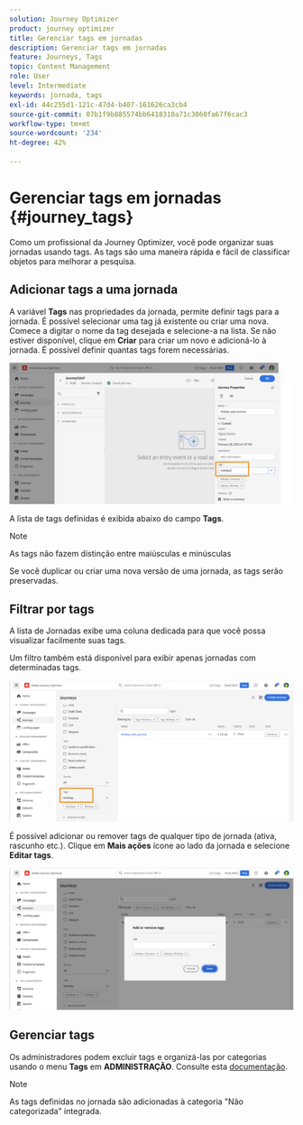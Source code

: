 ```yaml
---
solution: Journey Optimizer
product: journey optimizer
title: Gerenciar tags em jornadas
description: Gerenciar tags em jornadas
feature: Journeys, Tags
topic: Content Management
role: User
level: Intermediate
keywords: jornada, tags
exl-id: 44c255d1-121c-47d4-b407-161626ca3cb4
source-git-commit: 07b1f9b885574bb6418310a71c3060fa67f6cac3
workflow-type: tm+mt
source-wordcount: '234'
ht-degree: 42%

---
```


# Gerenciar tags em jornadas {#journey_tags}

Como um profissional da Journey Optimizer, você pode organizar suas jornadas usando tags. As tags são uma maneira rápida e fácil de classificar objetos para melhorar a pesquisa.

## Adicionar tags a uma jornada

A variável **Tags** nas propriedades da jornada, permite definir tags para a jornada. É possível selecionar uma tag já existente ou criar uma nova. Comece a digitar o nome da tag desejada e selecione-a na lista. Se não estiver disponível, clique em **Criar** para criar um novo e adicioná-lo à jornada. É possível definir quantas tags forem necessárias.

![](assets/tags1.png)

A lista de tags definidas é exibida abaixo do campo **Tags**.

>[!NOTE]
>
> As tags não fazem distinção entre maiúsculas e minúsculas
> 
> Se você duplicar ou criar uma nova versão de uma jornada, as tags serão preservadas.

## Filtrar por tags

A lista de Jornadas exibe uma coluna dedicada para que você possa visualizar facilmente suas tags.

Um filtro também está disponível para exibir apenas jornadas com determinadas tags.

![](assets/tags2.png)

É possível adicionar ou remover tags de qualquer tipo de jornada (ativa, rascunho etc.). Clique em **Mais ações** ícone ao lado da jornada e selecione **Editar tags**.

![](assets/tags3.png)

## Gerenciar tags

Os administradores podem excluir tags e organizá-las por categorias usando o menu **Tags** em **ADMINISTRAÇÃO**. Consulte esta [documentação](https://experienceleague.adobe.com/docs/experience-platform/administrative-tags/overview.html?lang=pt-BR).

>[!NOTE]
>
> As tags definidas no jornada são adicionadas à categoria &quot;Não categorizada&quot; integrada.
